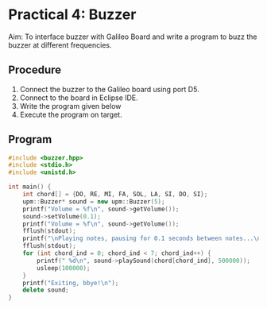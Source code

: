 # Practical 4: Buzzer

Aim: To interface buzzer with Galileo Board and write a program to buzz the buzzer at different frequencies.

## Procedure

1. Connect the buzzer to the Galileo board using port D5.
2. Connect to the board in Eclipse IDE.
3. Write the program given below
4. Execute the program on target.

## Program

```cpp
#include <buzzer.hpp>
#include <stdio.h>
#include <unistd.h> 

int main() {
    int chord[] = {DO, RE, MI, FA, SOL, LA, SI, DO, SI};
    upm::Buzzer* sound = new upm::Buzzer(5);
    printf("Volume = %f\n", sound->getVolume());
    sound->setVolume(0.1);
    printf("Volume = %f\n", sound->getVolume());
    fflush(stdout);
    printf("\nPlaying notes, pausing for 0.1 seconds between notes...\n");
    fflush(stdout);
    for (int chord_ind = 0; chord_ind < 7; chord_ind++) {
        printf(" %d\n", sound->playSound(chord[chord_ind], 500000));
        usleep(100000);
    }
    printf("Exiting, bbye!\n");
    delete sound;
}
```
